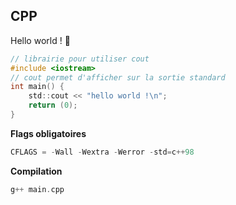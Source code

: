 ## **CPP**

Hello world ! 🙂

```c
// librairie pour utiliser cout
#include <iostream>
// cout permet d'afficher sur la sortie standard
int main() {
    std::cout << "hello world !\n";
    return (0);
}

```
**Flags obligatoires**

```c
CFLAGS = -Wall -Wextra -Werror -std=c++98
```
**Compilation**

```c
g++ main.cpp 

```
